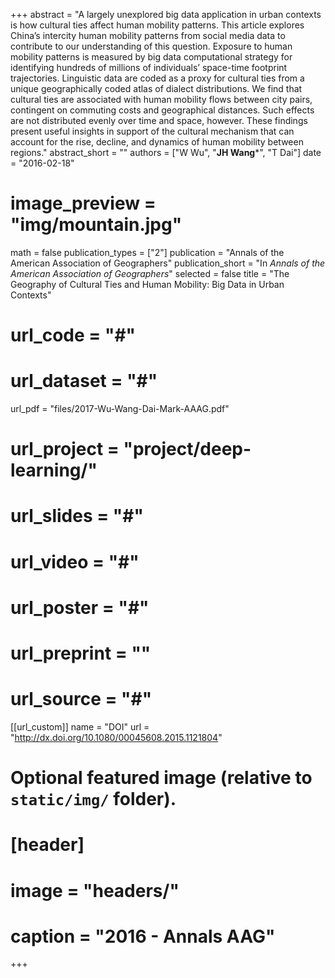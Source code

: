 +++
abstract = "A largely unexplored big data application in urban contexts is how cultural ties affect human mobility patterns. This article explores China’s intercity human mobility patterns from social media data to contribute to our understanding of this question. Exposure to human mobility patterns is measured by big data computational strategy for identifying hundreds of millions of individuals’ space-time footprint trajectories. Linguistic data are coded as a proxy for cultural ties from a unique geographically coded atlas of dialect distributions. We find that cultural ties are associated with human mobility flows between city pairs, contingent on commuting costs and geographical distances. Such effects are not distributed evenly over time and space, however. These findings present useful insights in support of the cultural mechanism that can account for the rise, decline, and dynamics of human mobility between regions."
abstract_short = ""
authors = ["W Wu", "**JH Wang***", "T Dai"]
date = "2016-02-18"
# image_preview = "img/mountain.jpg"
math = false
publication_types = ["2"]
publication = "Annals of the American Association of Geographers"
publication_short = "In *Annals of the American Association of Geographers*"
selected = false
title = "The Geography of Cultural Ties and Human Mobility: Big Data in Urban Contexts"
# url_code = "#"
# url_dataset = "#"
url_pdf = "files/2017-Wu-Wang-Dai-Mark-AAAG.pdf"
# url_project = "project/deep-learning/"
# url_slides = "#"
# url_video = "#"
# url_poster = "#"
# url_preprint = ""
# url_source = "#"

[[url_custom]]
name = "DOI"
url = "http://dx.doi.org/10.1080/00045608.2015.1121804"

# Optional featured image (relative to `static/img/` folder).
# [header]
# image = "headers/"
# caption = "2016 - Annals AAG"

+++


